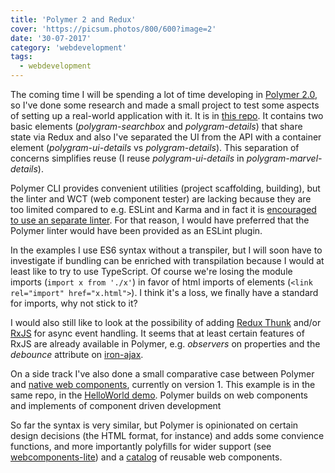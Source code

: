 ```yaml
---
title: 'Polymer 2 and Redux'
cover: 'https://picsum.photos/800/600?image=2'
date: '30-07-2017'
category: 'webdevelopment'
tags:
  - webdevelopment
---
```


The coming time I will be spending a lot of time developing in [Polymer 2.0](https://www.polymer-project.org/), so I've done some research and made a small project to test some aspects of setting up a real-world application with it. It is in [this repo](https://github.com/mdvanes/polygram/). It contains two basic elements (_polygram-searchbox_ and _polygram-details_) that share state via Redux and also I've separated the UI from the API with a container element (_polygram-ui-details_ vs _polygram-details_). This separation of concerns simplifies reuse (I reuse _polygram-ui-details_ in _polygram-marvel-details_).

Polymer CLI provides convenient utilities (project scaffolding, building), but the linter and WCT (web component tester) are lacking because they are too limited compared to e.g. ESLint and Karma and in fact it is [encouraged to use an separate linter](https://www.polymer-project.org/2.0/docs/tools/polymer-cli-commands#lint). For that reason, I would have preferred that the Polymer linter would have been provided as an ESLint plugin.

In the examples I use ES6 syntax without a transpiler, but I will soon have to investigate if bundling can be enriched with transpilation because I would at least like to try to use TypeScript. Of course we're losing the module imports (`import x from './x'`) in favor of html imports of elements (`<link rel="import" href="x.html">`). I think it's a loss, we finally have a standard for imports, why not stick to it?

I would also still like to look at the possibility of adding [Redux Thunk](https://github.com/gaearon/redux-thunk) and/or [RxJS](http://reactivex.io/rxjs/) for async event handling. It seems that at least certain features of RxJS are already available in Polymer, e.g. _observers_ on properties and the _debounce_ attribute on [iron-ajax](https://www.webcomponents.org/element/PolymerElements/iron-ajax).

On a side track I've also done a small comparative case between Polymer and [native web components](https://html.spec.whatwg.org/multipage/custom-elements.html), currently on version 1. This example is in the same repo, in the [HelloWorld demo](https://github.com/mdvanes/polygram/tree/master/demo/HelloWorld). Polymer builds on web components and implements of component driven development

So far the syntax is very similar, but Polymer is opinionated on certain design decisions (the HTML format, for instance) and adds some convience functions, and more importantly polyfills for wider support (see [webcomponents-lite](https://www.webcomponents.org/polyfills/)) and a [catalog](https://www.webcomponents.org/) of reusable web components.
